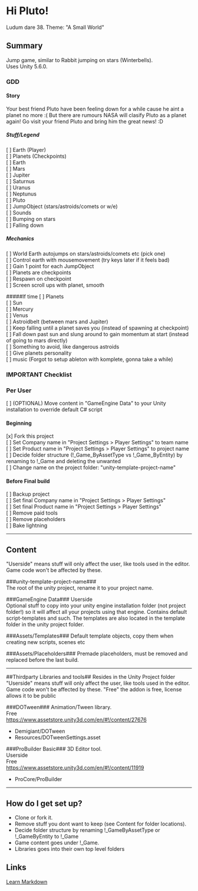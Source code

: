 # Hi Pluto! #
Ludum dare 38. Theme: "A Small World"

## Summary ##

Jump game, similar to Rabbit jumping on stars (Winterbells).   
Uses Unity 5.6.0.   

### GDD ###

#### Story
Your best friend Pluto have been feeling down for a while cause he aint a planet no more :( 
But there are rumours NASA will clasify Pluto as a planet again! Go visit your friend Pluto and bring him the 
great news! :D

##### Stuff/Legend
[ ] Earth (Player)    
[ ] Planets (Checkpoints)   
	[ ] Earth    
	[ ] Mars   
	[ ] Jupiter   
	[ ] Saturnus  
	[ ] Uranus    
	[ ] Neptunus   
	[ ] Pluto   
[ ] JumpObject (stars/astroids/comets or w/e)   
[ ] Sounds    
 [ ] Bumping on stars   
 [ ] Falling down

##### Mechanics
[ ] World Earth autojumps on stars/astroids/comets etc (pick one)   
[ ] Control earth with mousemovement (try keys later if it feels bad)   
[ ] Gain 1 point for each JumpObject   
[ ] Planets are checkpoints     
[ ] Respawn on checkpoint    
[ ] Screen scroll ups with planet, smooth    

#####If time
[ ] Planets   
	[ ] Sun    
	[ ] Mercury   
	[ ] Venus    
	[ ] Astroidbelt (between mars and Jupiter)    
[ ] Keep falling until a planet saves you (instead of spawning at checkpoint)   
[ ] Fall down past sun and slung around to gain momentum at start (instead of going to mars directly)    
[ ] Something to avoid, like dangerous astroids  
[ ] Give planets personality   
[ ] music (Forgot to setup ableton with komplete, gonna take a while)    

### IMPORTANT Checklist ###

### Per User ###
[ ] (OPTIONAL) Move content in "GameEngine Data" to your Unity installation to override default C# script
#### Beginning ####
[x] Fork this project    
[ ] Set Company name in "Project Settings > Player Settings" to team name   
[ ] Set Product name in "Project Settings > Player Settings" to project name   
[ ] Decide folder structure (!_Game_ByAssetType vs !_Game_ByEntity) by renaming to !_Game and deleting the unwanted     
[ ] Change name on the project folder: "unity-template-project-name"

#### Before Final build ####
[ ] Backup project  
[ ] Set final Company name in "Project Settings > Player Settings"    
[ ] Set final Product name in "Project Settings > Player Settings"    
[ ] Remove paid tools   
[ ] Remove placeholders   
[ ] Bake lightning 

--------

## Content ##
"Userside" means stuff will only affect the user, like tools used in the editor. Game code won't be affected by these.

###unity-template-project-name###  
The root of the unity project, rename it to your project name.   

###GameEngine Data###
Userside  
Optional stuff to copy into your unity engine installation folder (not project folder!) so it will affect all your
projects using that engine. Contains default script-templates and such. The templates are also located in the template folder in the unity project folder.   

###Assets/Templates###
Default template objects, copy them when creating new scripts, scenes etc

###Assets/Placeholders###
Premade placeholders, must be removed and replaced before the last build.

-----

##Thirdparty Libraries and tools##
Resides in the Unity Project folder   
"Userside" means stuff will only affect the user, like tools used in the editor. Game code won't be affected by these.
"Free" the addon is free, license allows it to be public

###DOTween###
Animation/Tween library.  
Free   
https://www.assetstore.unity3d.com/en/#!/content/27676  

* Demigiant/DOTween
* Resources/DOTweenSettings.asset

###ProBuilder Basic###
3D Editor tool.  
Userside  
Free   
https://www.assetstore.unity3d.com/en/#!/content/11919

* ProCore/ProBuilder

---------

## How do I get set up? ##
* Clone or fork it.
* Remove stuff you dont want to keep (see Content for folder locations).
* Decide folder structure by renaming !_GameByAssetType or !_GameByEntity to !_Game
* Game content goes under !_Game. 
* Libraries goes into their own top level folders


## Links ##
[Learn Markdown](https://bitbucket.org/tutorials/markdowndemo)